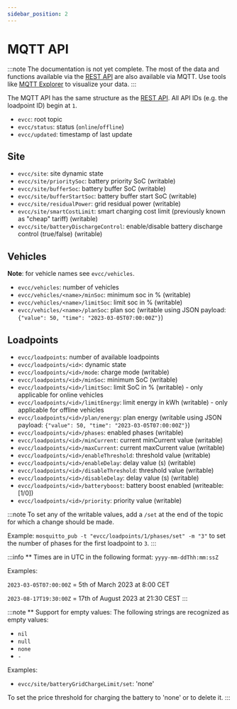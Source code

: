 ```yaml
---
sidebar_position: 2
---
```


# MQTT API

:::note
The documentation is not yet complete.
The most of the data and functions available via the [REST API](./rest-api) are also available via MQTT.
Use tools like [MQTT Explorer](https://mqtt-explorer.com/) to visualize your data.
:::

The MQTT API has the same structure as the [REST API](./rest-api).
All API IDs (e.g. the loadpoint ID) begin at `1`.

- `evcc`: root topic
- `evcc/status`: status (`online`/`offline`)
- `evcc/updated`: timestamp of last update

## Site

- `evcc/site`: site dynamic state
- `evcc/site/prioritySoc`: battery priority SoC (writable)
- `evcc/site/bufferSoc`: battery buffer SoC (writable)
- `evcc/site/bufferStartSoc`: battery buffer start SoC (writable)
- `evcc/site/residualPower`: grid residual power (writable)
- `evcc/site/smartCostLimit`: smart charging cost limit (previously known as "cheap" tariff) (writable)
- `evcc/site/batteryDischargeControl`: enable/disable battery discharge control (true/false) (writable)

## Vehicles

**Note**: for vehicle names see `evcc/vehicles`.

- `evcc/vehicles`: number of vehicles
- `evcc/vehicles/<name>/minSoc`: minimum soc in % (writable)
- `evcc/vehicles/<name>/limitSoc`: limit soc in % (writable)
- `evcc/vehicles/<name>/planSoc`: plan soc (writable using JSON payload: `{"value": 50, "time": "2023-03-05T07:00:00Z"}`)

## Loadpoints

- `evcc/loadpoints`: number of available loadpoints
- `evcc/loadpoints/<id>`: dynamic state
- `evcc/loadpoints/<id>/mode`: charge mode (writable)
- `evcc/loadpoints/<id>/minSoc`: minimum SoC (writable)
- `evcc/loadpoints/<id>/limitSoc`: limit SoC in % (writable) - only applicable for online vehicles
- `evcc/loadpoints/<id>/limitEnergy`: limit energy in kWh (writable) - only applicable for offline vehicles
- `evcc/loadpoints/<id>/plan/energy`: plan energy (writable using JSON payload: `{"value": 50, "time": "2023-03-05T07:00:00Z"}`)
- `evcc/loadpoints/<id>/phases`: enabled phases (writable)
- `evcc/loadpoints/<id>/minCurrent`: current minCurrent value (writable)
- `evcc/loadpoints/<id>/maxCurrent`: current maxCurrent value (writable)
- `evcc/loadpoints/<id>/enableThreshold`: threshold value (writable)
- `evcc/loadpoints/<id>/enableDelay`: delay value (s) (writable)
- `evcc/loadpoints/<id>/disableThreshold`: threshold value (writable)
- `evcc/loadpoints/<id>/disableDelay`: delay value (s) (writable)
- `evcc/loadpoints/<id>/batteryboost`: battery boost enabled (writeable: [1/0])
- `evcc/loadpoints/<id>/priority`: priority value (writable)

:::note
To set any of the writable values, add a `/set` at the end of the topic for which a
change should be made.

Example: `mosquitto_pub -t "evcc/loadpoints/1/phases/set" -m "3"` to set the number of
phases for the first loadpoint to `3`.
:::

:::info
\*\* Times are in UTC in the following format: `yyyy-mm-ddThh:mm:ssZ`

Examples:

`2023-03-05T07:00:00Z` = 5th of March 2023 at 8:00 CET

`2023-08-17T19:30:00Z` = 17th of August 2023 at 21:30 CEST
:::

:::note
\*\* Support for empty values:
The following strings are recognized as empty values:
- `nil`
- `null`
- `none`
- `-`

Examples:

- `evcc/site/batteryGridChargeLimit/set`: 'none'

To set the price threshold for charging the battery to 'none' or to delete it.
:::